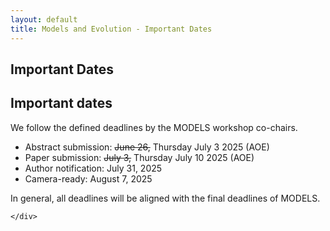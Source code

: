 ```yaml
---
layout: default
title: Models and Evolution - Important Dates
---
```

<section class="page-header" style="background-image:url(https://www.volcamp.io/asset/images/chainedespuys_header.jpg);">
    <div class="container">
        <div class="row justify-content-center">
            <div class="col-lg-8">
                <div class="content text-center">
                    <h1 class="mb-3 text-white text-capitalize letter-spacing">Important Dates</h1>
                    <div class="divider mx-auto mb-4 bg-white"></div>
                </div>
            </div>
        </div>
    </div>
</section>
<section class="section-speaker section">
    <div class="container">
        <div class="row section-heading">
            <div class="col-lg-8">
                <div class="heading">
                    <div class="pl-90">
                        <h2>Important dates</h2>
                    </div>
                </div>
            </div>
        </div>
        <div class="row">
            <div class="col-lg-12">
                <p>
               We follow the defined deadlines by the MODELS workshop co-chairs.
                <ul>
                    <li> Abstract submission: <s>June 26,</s> Thursday July 3  2025 (AOE) </li>
                    <li> Paper submission: <s>July 3,</s> Thursday July 10 2025 (AOE) </li>
                    <li> Author notification: July 31, 2025 </li>
                    <li> Camera-ready: August 7, 2025 </li>
                </ul>
                In general, all deadlines will be aligned with the final deadlines of MODELS.
                </p>
            </div>
        </div>
       
    </div>
</section>
